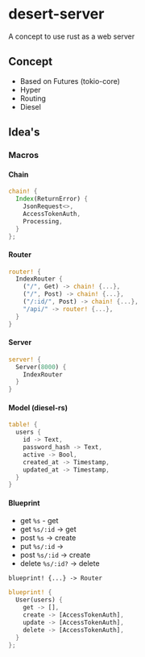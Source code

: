 # desert-server
A concept to use rust as a web server

## Concept

* Based on Futures (tokio-core)
* Hyper
* Routing
* Diesel


## Idea's

### Macros

#### Chain

```rust
chain! {
  Index(ReturnError) {
    JsonRequest<>,
    AccessTokenAuth,
    Processing,    
  }
};
```

#### Router

```rust
router! {
  IndexRouter {
    ("/", Get) -> chain! {...},
    ("/", Post) -> chain! {...},
    ("/:id/", Post) -> chain! {...},
    "/api/" -> router! {...},    
  }
}
```

#### Server

```rust
server! {
  Server(8000) {
    IndexRouter
  }
}
```

#### Model (diesel-rs)

```rust
table! {
  users {
    id -> Text,
    password_hash -> Text,
    active -> Bool,
    created_at -> Timestamp,
    updated_at -> Timestamp,
  }
}
```

#### Blueprint

* get `%s` - get
* get `%s/:id` -> get
* post `%s` -> create
* put `%s/:id` ->
* post `%s/:id` -> create
* delete `%s/:id?` -> delete

```
blueprint! {...} -> Router
```

```rust
blueprint! {
  User(users) {
    get -> [],
    create -> [AccessTokenAuth],
    update -> [AccessTokenAuth],
    delete -> [AccessTokenAuth],
  }
};
```
